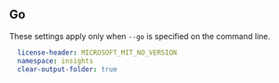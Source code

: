 ## Go

These settings apply only when `--go` is specified on the command line.

``` yaml $(go)
  license-header: MICROSOFT_MIT_NO_VERSION
  namespace: insights
  clear-output-folder: true
```

